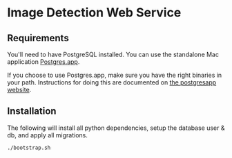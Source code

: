 # Image Detection Web Service

## Requirements

You'll need to have PostgreSQL installed. You can use the standalone Mac application [Postgres.app](http://postgresapp.com/).

If you choose to use Postgres.app, make sure you have the right binaries in your path. Instructions for doing this are documented
on [the postgresapp website](http://postgresapp.com/documentation/cli-tools.html).


## Installation

The following will install all python dependencies, setup the database user & db, and apply all migrations.

    ./bootstrap.sh
